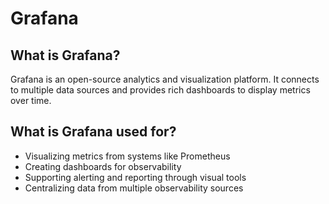 # Grafana

## What is Grafana?

Grafana is an open-source analytics and visualization platform. It connects to multiple data sources and provides rich dashboards to display metrics over time.

## What is Grafana used for?

-   Visualizing metrics from systems like Prometheus
-   Creating dashboards for observability
-   Supporting alerting and reporting through visual tools
-   Centralizing data from multiple observability sources
